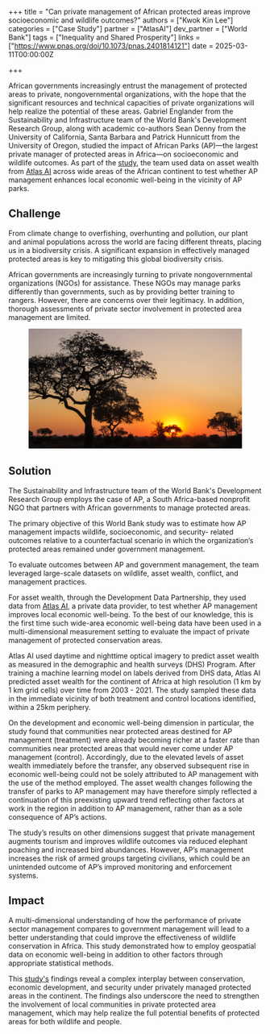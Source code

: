 +++
title = "Can private management of African protected areas improve socioeconomic and wildlife outcomes?"
authors = ["Kwok Kin Lee"]
categories = ["Case Study"]
partner = ["AtlasAI"]
dev_partner = ["World Bank"]
tags = ["Inequality and Shared Prosperity"]
links = ["https://www.pnas.org/doi/10.1073/pnas.2401814121"]
date = 2025-03-11T00:00:00Z

+++

African governments increasingly entrust the management of protected areas to private, nongovernmental organizations, with the hope that the significant resources and technical capacities of private organizations will help realize the potential of these areas. Gabriel Englander from the Sustainability and Infrastructure team of the World Bank's Development Research Group, along with academic co-authors Sean Denny from the University of California, Santa Barbara and Patrick Hunnicutt from the University of Oregon, studied the impact of African Parks (AP)—the largest private manager of protected areas in Africa—on socioeconomic and wildlife outcomes. As part of the [study]("https://www.pnas.org/doi/10.1073/pnas.2401814121"), the team used data on asset wealth from [Atlas AI](https://www.atlasai.co/) across wide areas of the African continent to test whether AP management enhances local economic well-being in the vicinity of AP parks.

## Challenge

From climate change to overfishing, overhunting and pollution, our plant and animal populations across the world are facing different threats, placing us in a biodiversity crisis. A significant expansion in effectively managed protected areas is key to mitigating this global biodiversity crisis.

African governments are increasingly turning to private nongovernmental organizations (NGOs) for assistance. These NGOs may manage parks differently than governments, such as by providing better training to rangers. However, there are concerns over their legitimacy. In addition, thorough assessments of private sector involvement in protected area management are limited.

<figure align="center">
    <img src="can-private-management-of-african-protected-areas-improve-socioeconomic-and-wildlife-outcomes_thumbnail.png">
</figure>

## Solution

The Sustainability and Infrastructure team of the World Bank's Development Research Group employs the case of AP, a South Africa-based nonprofit NGO that partners with African governments to manage protected areas. 

The primary objective of this World Bank study was to estimate how AP management impacts wildlife, socioeconomic, and security- related outcomes relative to a counterfactual scenario in which the organization’s protected areas remained under government management.

To evaluate outcomes between AP and government management, the team leveraged large-scale datasets on wildlife, asset wealth, conflict, and management practices.

For asset wealth, through the Development Data Partnership, they used data from [Atlas AI](https://www.atlasai.co/), a private data provider, to test whether AP management improves local economic well-being. To the best of our knowledge, this is the first time such wide-area economic well-being data have been used in a multi-dimensional measurement setting to evaluate the impact of private management of protected conservation areas.

Atlas AI used daytime and nighttime optical imagery to predict asset wealth as measured in the demographic and health surveys (DHS) Program. After training a machine learning model on labels derived from DHS data, Atlas AI predicted asset wealth for the continent of Africa at high resolution (1 km by 1 km grid cells) over time from 2003 - 2021.  The study sampled these data in the immediate vicinity of both treatment and control locations identified, within a 25km periphery.

On the development and economic well-being dimension in particular, the study found that communities near protected areas destined for AP management (treatment) were already becoming richer at a faster rate than communities near protected areas that would never come under AP management (control). Accordingly, due to the elevated levels of asset wealth immediately before the transfer, any observed subsequent rise in economic well-being could not be solely attributed to AP management with the use of the method employed.  The asset wealth changes following the transfer of parks to AP management may have therefore simply reflected a continuation of this preexisting upward trend reflecting other factors at work in the region in addition to AP management, rather than as a sole consequence of AP’s actions. 

The study’s results on other dimensions suggest that private management augments tourism and improves wildlife outcomes via reduced elephant poaching and increased bird abundances. However, AP’s management increases the risk of armed groups targeting civilians, which could be an unintended outcome of AP’s improved monitoring and enforcement systems.


## Impact

A multi-dimensional understanding of how the performance of private sector management compares to government management will lead to a better understanding that could improve the effectiveness of wildlife conservation in Africa. This study demonstrated how to employ geospatial data on economic well-being in addition to other factors through appropriate statistical methods.

This [study's]("https://www.pnas.org/doi/10.1073/pnas.2401814121") findings reveal a complex interplay between conservation, economic development, and security under privately managed protected areas in the continent. The findings also underscore the need to strengthen the involvement of local communities in private protected area management, which may help realize the full potential benefits of protected areas for both wildlife and people.




